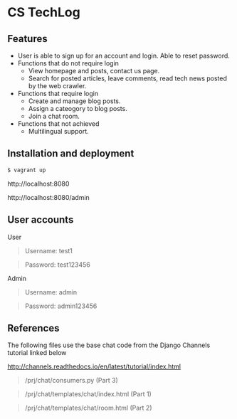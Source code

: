 # CS TechLog 

## Features
- User is able to sign up for an account and login. Able to reset password.
- Functions that do not require login
    - View homepage and posts, contact us page.
    - Search for posted articles, leave comments, read tech news posted by the web crawler.
- Functions that require login
    - Create and manage blog posts.
    - Assign a cateogory to blog posts.
    - Join a chat room.
- Functions that not achieved
    - Multilingual support.


## Installation and deployment
```sh
$ vagrant up
```

http://localhost:8080

http://localhost:8080/admin


## User accounts
User
>Username: test1

>Password: test123456

Admin
>Username: admin

>Password: admin123456

## References
The following files use the base chat code from the Django Channels tutorial linked below

http://channels.readthedocs.io/en/latest/tutorial/index.html

>/prj/chat/consumers.py (Part 3)

>/prj/chat/templates/chat/index.html (Part 1)

>/prj/chat/templates/chat/room.html (Part 2)
